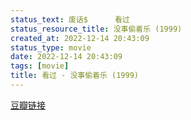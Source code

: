 ```yaml
---
status_text: 废话$      看过
status_resource_title: 没事偷着乐‎ (1999)
created_at: 2022-12-14 20:43:09
status_type: movie
date: 2022-12-14 20:43:09
tags: [movie]
title: 看过 - 没事偷着乐‎ (1999)
---
```

[豆瓣链接](https://movie.douban.com/subject/1300678/)
